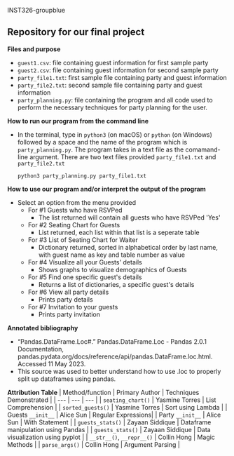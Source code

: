 INST326-groupblue

Repository for our final project
  -

**Files and purpose**
- `guest1.csv`: file containing guest information for first sample party
- `guest2.csv`: file containing guest information for second sample party 
- `party_file1.txt`: first sample file containing party and guest information 
- `party_file2.txt`: second sample file containing party and guest information
- `party_planning.py`: file containing the program and all code used to perform 
  the necessary techniques for party planning for the user. 

**How to run our program from the command line**
- In the terminal, type in `python3` (on macOS) or `python` (on Windows) 
followed by a space and the name of the program which is `party_planning.py`. 
The program takes in a text file as the comamand-line argument. 
There are two text files provided `party_file1.txt` and `party_file2.txt`

  `python3 party_planning.py party_file1.txt`

**How to use our program and/or interpret the output of the program**
- Select an option from the menu provided
  - For #1 Guests who have RSVPed
    - The list returned will contain all guests who have RSVPed 'Yes'
  - For #2 Seating Chart for Guests
    - List returned, each list within that list is a seperate table
  - For #3 List of Seating Chart for Waiter
    - Dictionary returned, sorted in alphabetical order by last name, 
    with guest name as key and table number as value
  - For #4 Visualize all your Guests' details
    - Shows graphs to visualize demographics of Guests
  - For #5 Find one specific guest's details
    - Returns a list of dictionaries, a specific guest's details
  - For #6 View all party details
    - Prints party details
  - For #7 Invitation to your guests
    - Prints party invitation

**Annotated bibliography** 
- “Pandas.DataFrame.Loc#.” Pandas.DataFrame.Loc - Pandas 2.0.1 Documentation, pandas.pydata.org/docs/reference/api/pandas.DataFrame.loc.html. Accessed 11 May 2023. 
- This source was used to better understand how to use .loc to properly split up dataframes using pandas.

**Attribution Table**
| Method/function | Primary Author | Techniques Demonstrated |
| --- | --- | --- |
| `seating_chart()` | Yasmine Torres | List Comprehension |
| `sorted_guests()` | Yasmine Torres | Sort using Lambda |
| Guests `__init__` | Alice Sun      | Regular Expressions|
| Party `__init__`  | Alice Sun      | With Statement |
| `guests_stats()` | Zayaan Siddique | Dataframe manipulation using Pandas |
| `guests_stats()` | Zayaan Siddique | Data visualization using pyplot |
| `__str__()`, `__repr__()` | Collin Hong | Magic Methods |
| `parse_args()` | Collin Hong | Argument Parsing |
